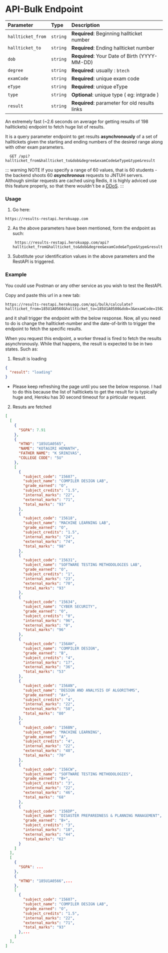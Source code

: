 # API-Bulk Endpoint

| Parameter         | Type     | Description                                   |
| :---------------- | :------- | :-------------------------------------------- |
| `hallticket_from` | `string` | **Required**: Beginning hallticket number     |
| `hallticket_to`   | `string` | **Required**: Ending hallticket number        |
| `dob`             | `string` | **Required**: Your Date of Birth (YYYY-MM-DD) |
| `degree`          | `string` | **Required**: usually : `btech`               |
| `examCode`        | `string` | **Required**: unique exam code                |
| `eType`           | `string` | **Required**: unique eType                    |
| `type`            | `string` | **Optional**: unique type ( eg: intgrade )    |
| `result`          | `string` | **Required**: parameter for old results links |

An extremely fast (~2.6 seconds on average for getting results of 198
halltickets) endpoint to fetch huge list of results.

It is a query parameter endpoint to get results **asynchronously** of a set of halltickets given the
starting and ending numbers of the desired range along with other exam parameters.

```http
  GET /api?hallticket_from&hallticket_to&dob&degree&examCode&eType&type&result
```
::: warning NOTE
If you specify a range of 60 values, that is 60 students - the backend shoots 60
**_asynchronous_** requests to JNTUH servers. Although similar requests are cached
using Redis, it is highly adviced use this feature properly, so that there wouldn't
be a [DDoS](https://en.wikipedia.org/wiki/Denial-of-service_attack#Distributed_attack).
:::


### Usage

1. Go here:

```
https://results-restapi.herokuapp.com
```

2. As the above parameters have been mentioned, form the endpoint as such:

   ```
    https://results-restapi.herokuapp.com/api?hallticket_from&hallticket_to&dob&degree&examCode&eType&type&result
   ```

3. Substitute your identification values in the above parameters and the
   RestAPI is triggered.

### Example

You could use Postman or any other service as you wish to test the RestAPI.

Copy and paste this url in a new tab:

```
https://results-restapi.herokuapp.com/api/bulk/calculate?hallticket_from=185U1A0560&hallticket_to=185U1A0580&dob=3&examCode=1502&result=&type=intgrade&etype=r17&degree=btech
```

and it shall trigger the endpoint with the below response. Now, all you need to
do is change the hallticket-number and the date-of-brith to trigger the
endpoint to fetch the specific results.

When you request this endpoint, a worker thread is fired to fetch the results
asynchronously. While that happens, the result is expected to be in two states.
Such as:

1. Result is loading

```json
{
  "result": "loading"
}
```
- Please keep refreshing the page until you see the below response. I had to do
this because the list of halltickets to get the result for is typically huge
and, Heroku has 30 second timeout for a pirticular request.

2. Resuts are fetched

```json
[
  [
    {
      "SGPA": 7.91
    },
    {
      "HTNO": "185U1A0565",
      "NAME": "KOTAGIRI HEMANTH",
      "FATHER NAME": "K SRINIVAS",
      "COLLEGE CODE": "5U"
    },
    [
      {
        "subject_code": "15607",
        "subject_name": "COMPILER DESIGN LAB",
        "grade_earned": "O",
        "subject_credits": "1.5",
        "internal_marks": "22",
        "external_marks": "71",
        "total_marks": "93"
      },
      {
        "subject_code": "15618",
        "subject_name": "MACHINE LEARNING LAB",
        "grade_earned": "O",
        "subject_credits": "1.5",
        "internal_marks": "24",
        "external_marks": "74",
        "total_marks": "98"
      },
      {
        "subject_code": "15631",
        "subject_name": "SOFTWARE TESTING METHODOLOGIES LAB",
        "grade_earned": "O",
        "subject_credits": "1",
        "internal_marks": "23",
        "external_marks": "70",
        "total_marks": "93"
      },
      {
        "subject_code": "15634",
        "subject_name": "CYBER SECURITY",
        "grade_earned": "O",
        "subject_credits": "0",
        "internal_marks": "96",
        "external_marks": "0",
        "total_marks": "96"
      },
      {
        "subject_code": "156AH",
        "subject_name": "COMPILER DESIGN",
        "grade_earned": "B",
        "subject_credits": "4",
        "internal_marks": "17",
        "external_marks": "36",
        "total_marks": "53"
      },
      {
        "subject_code": "156AN",
        "subject_name": "DESIGN AND ANALYSIS OF ALGORITHMS",
        "grade_earned": "A+",
        "subject_credits": "4",
        "internal_marks": "22",
        "external_marks": "58",
        "total_marks": "80"
      },
      {
        "subject_code": "156BN",
        "subject_name": "MACHINE LEARNING",
        "grade_earned": "A",
        "subject_credits": "4",
        "internal_marks": "22",
        "external_marks": "48",
        "total_marks": "70"
      },
      {
        "subject_code": "156CW",
        "subject_name": "SOFTWARE TESTING METHODOLOGIES",
        "grade_earned": "B+",
        "subject_credits": "3",
        "internal_marks": "22",
        "external_marks": "46",
        "total_marks": "68"
      },
      {
        "subject_code": "156DP",
        "subject_name": "DISASTER PREPAREDNESS & PLANNING MANAGEMENT",
        "grade_earned": "B+",
        "subject_credits": "3",
        "internal_marks": "18",
        "external_marks": "44",
        "total_marks": "62"
      }
    ]
  ],
  [
    {
      "SGPA": ...
    },
    {
      "HTNO": "185U1A0566",...
    },
    [
      {
        "subject_code": "15607",
        "subject_name": "COMPILER DESIGN LAB",
        "grade_earned": "O",
        "subject_credits": "1.5",
        "internal_marks": "22",
        "external_marks": "71",
        "total_marks": "93"
      },...
    ]
  ],
]
```
